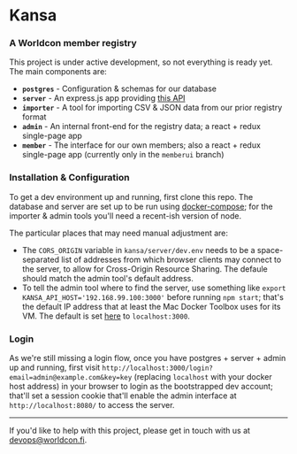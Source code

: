 # Kansa

### A Worldcon member registry

This project is under active development, so not everything is ready yet. The main components are:

- **`postgres`** - Configuration & schemas for our database
- **`server`** - An express.js app providing [this API](https://docs.google.com/document/d/1N4R6jkSEpOc0oAfHK_xN2PtHWkepcKfsrpIR3f_IsAs/edit?usp=sharing)
- **`importer`** - A tool for importing CSV & JSON data from our prior registry format
- **`admin`** - An internal front-end for the registry data; a react + redux single-page app
- **`member`** - The interface for our own members; also a react + redux single-page app (currently only in the `memberui` branch)


### Installation & Configuration

To get a dev environment up and running, first clone this repo. The database and server are set up
to be run using [docker-compose](https://docs.docker.com/compose/); for the importer & admin tools
you'll need a recent-ish version of node.

The particular places that may need manual adjustment are:

- The `CORS_ORIGIN` variable in `kansa/server/dev.env` needs to be a space-separated list of
  addresses from which browser clients may connect to the server, to allow for Cross-Origin
  Resource Sharing. The defaule should match the admin tool's default address.
- To tell the admin tool where to find the server, use something like
  `export KANSA_API_HOST='192.168.99.100:3000'` before running `npm start`; that's the default IP
  address that at least the Mac Docker Toolbox uses for its VM. The default is set
  [here](admin/webpack.config.js) to `localhost:3000`.


### Login

As we're still missing a login flow, once you have postgres + server + admin up and running,
first visit `http://localhost:3000/login?email=admin@example.com&key=key` (replacing `localhost`
with your docker host address) in your browser to login as the bootstrapped dev account; that'll
set a session cookie that'll enable the admin interface at `http://localhost:8080/` to access the
server.


----

If you'd like to help with this project, please get in touch with us at
[devops@worldcon.fi](mailto:devops@worldcon.fi).
